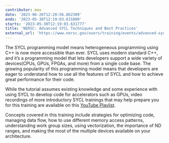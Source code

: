 ```yaml
---
contributor: max
date: '2023-06-26T12:20:56.862309'
ends: '2023-05-30T12:19:03.631809'
starts: '2023-05-30T12:19:03.631777'
title: 'NERSC: Advanced SYCL Techniques and Best Practices'
external_url: 'https://www.nersc.gov/users/training/events/advanced-sycl-techniques-and-best-practices-may2023'
---
```


The SYCL programming model means heterogeneous programming using C++ is now more accessible than ever. SYCL uses modern
standard C++, and it’s a programming model that lets developers support a wide variety of devices(CPUs, GPUs, FPGAs, and
more) from a single code base. The growing popularity of this programming model means that developers are eager to
understand how to use all the features of SYCL and how to achieve great performance for their code.

While the tutorial assumes existing knowledge and some experience with using SYCL to develop code for accelerators such
as GPUs, video recordings of more introductory SYCL trainings that may help prepare you for this training are available
on this [YouTube Playlist](https://www.youtube.com/playlist?list=PL20S5EeApOStYsTQ7AFkiIpPzuOBWo0jI).

Concepts covered in this training include strategies for optimizing code, managing data flow, how to use different
memory access patterns, understanding work group sizes, using vectorization, the importance of ND ranges, and making the
most of the multiple devices available on your architecture.